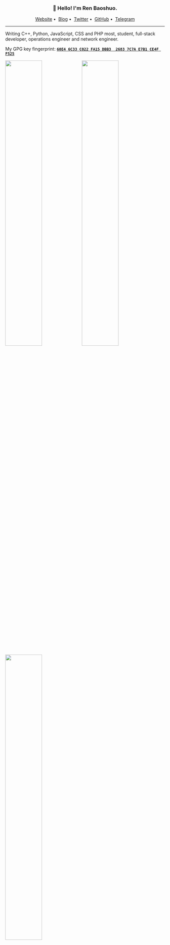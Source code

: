<h3 align="center">👋 Hello! I'm Ren Baoshuo.</h3>

<p align="center">
<a href="https://baoshuo.ren">Website</a>&nbsp;•&nbsp;
<a href="https://blog.baoshuo.ren">Blog</a>&nbsp;•&nbsp;
<a href="https://twitter.com/renbaoshuo">Twitter</a>&nbsp;•&nbsp;
<a href="https://github.com/renbaoshuo">GitHub</a>&nbsp;•&nbsp;
<a href="https://t.me/baoshuo">Telegram</a>
</p>

---

Writing C++, Python, JavaScript, CSS and PHP most, student, full-stack developer, operations engineer and network engineer.

My GPG key fingerprint: [**`60E4 6C33 C022 FA15 DBB3  2683 7C7A E7B1 CE4F F525`**](https://github.com/renbaoshuo.gpg)

<a href="https://github.com/renbaoshuo"><img width="48%" src="https://github-readme-stats.vercel.app/api?username=renbaoshuo&show_icons=true&count_private=true&hide_title=true&theme=default&hide_border=true&include_all_commits=true&disable_animations=true"><img width="48%" src="https://github-readme-stats.vercel.app/api/top-langs?username=renbaoshuo&hide_border=true&theme=default&layout=compact&card_width=495"><br>
<img width="48%" src="https://github-readme-stats.vercel.app/api/wakatime?username=renbaoshuo&hide_border=true&theme=default&layout=compact&custom_title=Wakatime%20Stats%20for%20Last%207 days"></a>
